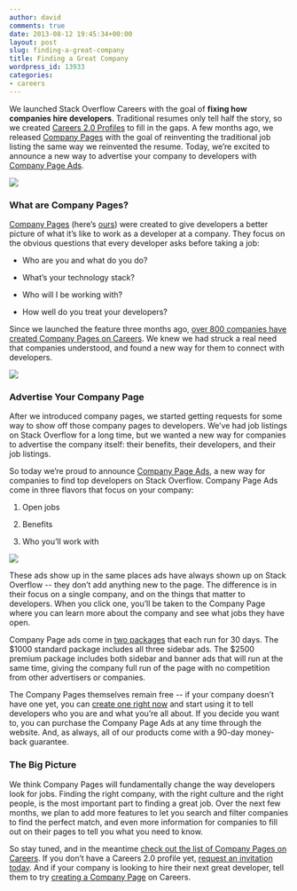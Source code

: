 ```yaml
---
author: david
comments: true
date: 2013-08-12 19:45:34+00:00
layout: post
slug: finding-a-great-company
title: Finding a Great Company
wordpress_id: 13933
categories:
- careers
---
```


We launched Stack Overflow Careers with the goal of **fixing how companies hire developers**. Traditional resumes only tell half the story, so we created [Careers 2.0 Profiles](http://blog.stackoverflow.com/2011/02/careers-2-0-launches/) to fill in the gaps. A few months ago, we released [Company Pages](http://careers.stackoverflow.com/products/company-pages) with the goal of reinventing the traditional job listing the same way we reinvented the resume. Today, we’re excited to announce a new way to advertise your company to developers with [Company Page Ads](http://careers.stackoverflow.com/company/promote).

![](http://socialwayne.com/images/foursquare-job.jpg)



### What are Company Pages?





[Company Pages](http://careers.stackoverflow.com/products/company-pages) (here’s [ours](http://careers.stackoverflow.com/company/stack-exchange)) were created to give developers a better picture of what it’s like to work as a developer at a company. They focus on the obvious questions that every developer asks before taking a job:




	
  * Who are you and what do you do?

	
  * What’s your technology stack?

	
  * Who will I be working with?

	
  * How well do you treat your developers?





Since we launched the feature three months ago, [over 800 companies have created Company Pages on Careers](http://careers.stackoverflow.com/jobs/companies). We knew we had struck a real need that companies understood, and found a new way for them to connect with developers.

[![](http://i.stack.imgur.com/auM96.png)](http://careers.stackoverflow.com/jobs/companies)



### Advertise Your Company Page





After we introduced company pages, we started getting requests for some way to show off those company pages to developers. We’ve had job listings on Stack Overflow for a long time, but we wanted a new way for companies to advertise the company itself: their benefits, their developers, and their job listings.



So today we’re proud to announce [Company Page Ads](http://careers.stackoverflow.com/company/promote), a new way for companies to find top developers on Stack Overflow. Company Page Ads come in three flavors that focus on your company:




	
  1. Open jobs

	
  2. Benefits

	
  3. Who you’ll work with



[![](http://i.stack.imgur.com/0zm9c.png)](http://careers.stackoverflow.com/company/stack-exchange)



These ads show up in the same places ads have always shown up on Stack Overflow -- they don’t add anything new to the page. The difference is in their focus on a single company, and on the things that matter to developers. When you click one, you’ll be taken to the Company Page where you can learn more about the company and see what jobs they have open.



Company Page ads come in [two packages](http://careers.stackoverflow.com/company/promote) that each run for 30 days. The $1000 standard package includes all three sidebar ads. The $2500 premium package includes both sidebar and banner ads that will run at the same time, giving the company full run of the page with no competition from other advertisers or companies.



The Company Pages themselves remain free -- if your company doesn’t have one yet, you can [create one right now](http://careers.stackoverflow.com/products/company-pages) and start using it to tell developers who you are and what you’re all about. If you decide you want to, you can purchase the Company Page Ads at any time through the website. And, as always, all of our products come with a 90-day money-back guarantee.



### The Big Picture





We think Company Pages will fundamentally change the way developers look for jobs. Finding the right company, with the right culture and the right people, is the most important part to finding a great job. Over the next few months, we plan to add more features to let you search and filter companies to find the perfect match, and even more information for companies to fill out on their pages to tell you what you need to know.



So stay tuned, and in the meantime [check out the list of Company Pages on Careers](http://careers.stackoverflow.com/jobs/companies). If you don’t have a Careers 2.0 profile yet, [request an invitation today](http://careers.stackoverflow.com/cv/get-one). And if your company is looking to hire their next great developer, tell them to try [creating a Company Page](http://careers.stackoverflow.com/products/company-pages) on Careers.
